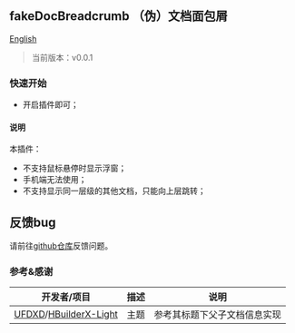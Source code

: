 ## fakeDocBreadcrumb （伪）文档面包屑

[English](https://github.com/OpaqueGlass/syplugin-my-plugin-collection/blob/main/fakeDocBreadcrumb/README_english.md)

> 当前版本：v0.0.1 

### 快速开始

- 开启插件即可；

#### 说明

本插件：

- 不支持鼠标悬停时显示浮窗；
- 手机端无法使用；
- 不支持显示同一层级的其他文档，只能向上层跳转；

## 反馈bug

请前往[github仓库](https://github.com/OpaqueGlass/syplugin-my-plugin-collection)反馈问题。

### 参考&感谢

| 开发者/项目                                                  | 描述 | 说明                         |
| ------------------------------------------------------------ | ---- | ---------------------------- |
| [UFDXD](https://github.com/UFDXD)/[HBuilderX-Light](https://github.com/UFDXD/HBuilderX-Light) | 主题 | 参考其标题下父子文档信息实现 |


